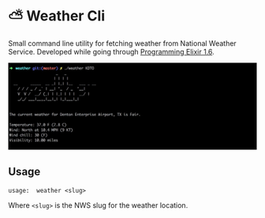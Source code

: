 # ⛅ Weather Cli

Small command line utility for fetching weather from National Weather Service. Developed while going through [Programming Elixir 1.6](https://pragprog.com/book/elixir16/programming-elixir-1-6).

![screenshot](https://github.com/danbruder/weather-cli/raw/master/img/weather.jpg)

## Usage

```
usage:  weather <slug>
```

Where `<slug>` is the NWS slug for the weather location. 

